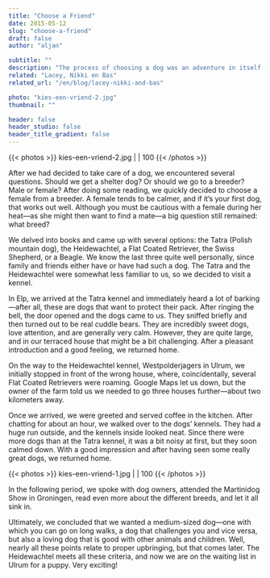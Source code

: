 ```yaml
---
title: "Choose a Friend"
date: 2015-05-12
slug: "choose-a-friend"
draft: false
author: "aljan"

subtitle: ""
description: "The process of choosing a dog was an adventure in itself. From comparing breeds to visiting kennels, and eventually the choice fell on the Heidewachtel. Exciting times!"
related: "Lacey, Nikki en Bas"
related_url: "/en/blog/lacey-nikki-and-bas"

photo: "kies-een-vriend-2.jpg"
thumbnail: ""

header: false
header_studio: false
header_title_gradient: false
---
```


{{< photos >}}
kies-een-vriend-2.jpg |  | 100
{{< /photos >}}

After we had decided to take care of a dog, we encountered several questions. Should we get a shelter dog? Or should we go to a breeder? Male or female? After doing some reading, we quickly decided to choose a female from a breeder. A female tends to be calmer, and if it’s your first dog, that works out well. Although you must be cautious with a female during her heat—as she might then want to find a mate—a big question still remained: what breed?

We delved into books and came up with several options: the Tatra (Polish mountain dog), the Heidewachtel, a Flat Coated Retriever, the Swiss Shepherd, or a Beagle. We know the last three quite well personally, since family and friends either have or have had such a dog. The Tatra and the Heidewachtel were somewhat less familiar to us, so we decided to visit a kennel.

In Elp, we arrived at the Tatra kennel and immediately heard a lot of barking—after all, these are dogs that want to protect their pack. After ringing the bell, the door opened and the dogs came to us. They sniffed briefly and then turned out to be real cuddle bears. They are incredibly sweet dogs, love attention, and are generally very calm. However, they are quite large, and in our terraced house that might be a bit challenging. After a pleasant introduction and a good feeling, we returned home.

On the way to the Heidewachtel kennel, Westpolderjagers in Ulrum, we initially stopped in front of the wrong house, where, coincidentally, several Flat Coated Retrievers were roaming. Google Maps let us down, but the owner of the farm told us we needed to go three houses further—about two kilometers away.

Once we arrived, we were greeted and served coffee in the kitchen. After chatting for about an hour, we walked over to the dogs’ kennels. They had a huge run outside, and the kennels inside looked neat. Since there were more dogs than at the Tatra kennel, it was a bit noisy at first, but they soon calmed down. With a good impression and after having seen some really great dogs, we returned home.

{{< photos >}}
kies-een-vriend-1.jpg |  | 100
{{< /photos >}}

In the following period, we spoke with dog owners, attended the Martinidog Show in Groningen, read even more about the different breeds, and let it all sink in.

Ultimately, we concluded that we wanted a medium-sized dog—one with which you can go on long walks, a dog that challenges you and vice versa, but also a loving dog that is good with other animals and children. Well, nearly all these points relate to proper upbringing, but that comes later. The Heidewachtel meets all these criteria, and now we are on the waiting list in Ulrum for a puppy. Very exciting!
